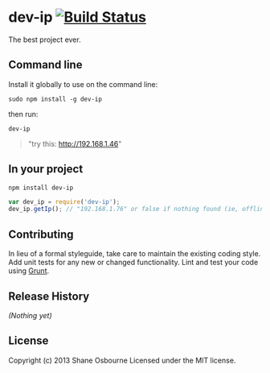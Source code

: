 # dev-ip [![Build Status](https://secure.travis-ci.org/shakyshane/dev-ip.png?branch=master)](http://travis-ci.org/shakyshane/dev-ip)

The best project ever.

## Command line
Install it globally to use on the command line:

`sudo npm install -g dev-ip`

then run:

`dev-ip`

> "try this: http://192.168.1.46"

## In your project
`npm install dev-ip`

```javascript
var dev_ip = require('dev-ip');
dev_ip.getIp(); // "192.168.1.76" or false if nothing found (ie, offline user)
```

## Contributing
In lieu of a formal styleguide, take care to maintain the existing coding style. Add unit tests for any new or changed functionality. Lint and test your code using [Grunt](http://gruntjs.com/).

## Release History
_(Nothing yet)_

## License
Copyright (c) 2013 Shane Osbourne
Licensed under the MIT license.
